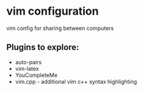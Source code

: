 # vim configuration

vim config for sharing between computers

## Plugins to explore:

- auto-pairs
- vim-latex
- YouCompleteMe
- vim.cpp - additional vim c++ syntax highlighting

